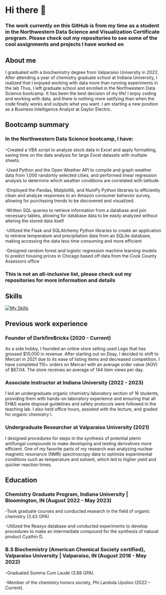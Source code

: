 # Hi there 👋
### The work currently on this GitHub is from my time as a student in the Northwestern Data Science and Visualization Certificate program. Please check out my repositories to see some of the cool assignments and projects I have worked on

## About me
I graduated with a biochemistry degree from Valparaiso University in 2022. 
After attending a year of chemistry graduate school at Indiana University, I realized that I enjoyed working with data more than running experiments in the lab
Thus, I left graduate school and enrolled in the Northwestern Data Science bootcamp. 
It has been the best decision of my life! 
I enjoy coding and working with data, and there is nothing more satifying than when the code finally works and outputs what you want.
I am starting a new position as a Business Intelligence Analyst at Gaylor Electric.

## Bootcamp summary
### In the Northwestern Data Science bootcamp, I have:
  -Created a VBA script to analyze stock data in Excel and apply formatting, saving time on the data analysis for large Excel datasets with multiple sheets.
  
  -Used Python and the Open Weather API to compile and graph weather data from 1,000 randomly selected cities, and performed linear regression analysis to determine which weather conditions are correlated with latitude
 
  -Employed the Pandas, Matplotlib, and NumPy Python libraries to efficiently clean and analyze responses to an Amazon consumer behavior survey, allowing for purchasing trends to be discovered and visualized.

  -Written SQL queries to retrieve information from a database and join necessary tables, allowing for database data to be easily analyzed without altering the stored data itself

  -Utilized the Flask and SQLAlchemy Python libraries to create an application to retrieve temperature and precipitation data from an SQLite database, making accessing the data less time consuming and more efficient
  
  -Designed random forest and logistic regression machine learning models to predict housing prices in Chicago based off data from the Cook County Assessors office
 
### This is not an all-inclusive list, please check out my repositories for more information and details
## Skills
[![My Skills](https://skillicons.dev/icons?i=python,postgres,github,selenium,visualstudio,mongodb,figma&theme=light)](https://skillicons.dev)
## Previous work experience
### Founder of DarkfireBricks (2020 - Current)
As a side hobby, I founded an online store selling used Lego that has grossed $10,000 in revenue.
After starting out on Ebay, I decided to shift to Mercari in 2021 due to its ease of listing items and decreased competition.
I have completed 110+ orders on Mercari with an average order value (AOV) of $67.04.
The store receives an average of 144 item views per day.

### Associate Instructor at Indiana University (2022 - 2023)
I led an undergraduate organic chemistry laboratory section of 16 students, providing them with hands-on laboratory experience and ensuring that all EH&S waste disposal guidelines and safety protocols were followed in the teaching lab. I also held office hours, assisted with the lecture, and graded for organic chemistry I.

### Undergraduate Researcher at Valparaiso University (2021)
I designed procedures for steps in the synthesis of potential pterin antifungal compounds to make developing and testing derivatives more efficient.
One of my favorite parts of my research was analyzing nuclear magnetic resonance (NMR) spectroscopy data to optimize experimental conditions such as temperature and solvent, which led to higher yield and quicker reaction times.

## Education
### Chemistry Graduate Program, Indiana University | Bloomington, IN (August 2022 - May 2023)
  -Took graduate courses and conducted research in the field of organic chemistry (3.43 GPA)
  
  -Utilized the Reaxys database and conducted experiments to develop procedures to make an intermediate compound for the synthesis of natural product Cyathin D.

### B.S Biochemistry (American Chemical Society certified), Valparaiso University | Valparaiso, IN (August 2018 - May 2022)
  -Graduated Summa Cum Laude (3.88 GPA).
  
  -Member of the chemistry honors society, Phi Lambda Upsilon (2022 – Current).



